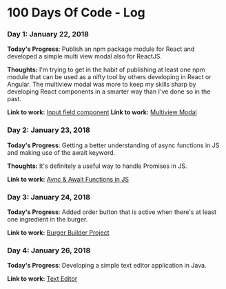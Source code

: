 # 100 Days Of Code - Log

### Day 1: January 22, 2018

**Today's Progress**: Publish an npm package module for React and developed a simple multi view modal also for ReactJS.

**Thoughts:** I'm trying to get in the habit of publishing at least one npm module that can be used as a nifty tool by others developing in React or Angular. The multiview modal was more to keep my skills sharp by developing React components in a smarter way than I've done so in the past.

**Link to work:** [Input field component](https://www.npmjs.com/package/react-input-field-with-label)
**Link to work:** [Multiview Modal](https://github.com/LukeMwila/modal-in-overlay-with-various-screen-views)

### Day 2: January 23, 2018

**Today's Progress**: Getting a better understanding of async functions in JS and making use of the await keyword.

**Thoughts:** It's definitely a useful way to handle Promises in JS.

**Link to work:** [Aync & Await Functions in JS](https://github.com/LukeMwila/async-await-functions)

### Day 3: January 24, 2018

**Today's Progress**: Added order button that is active when there\'s at least one ingredient in the burger.

**Link to work:** [Burger Builder Project](https://github.com/LukeMwila/Burger-Builder)

### Day 4: January 26, 2018

**Today's Progress**: Developing a simple text editor application in Java.

**Link to work:** [Text Editor](https://github.com/LukeMwila/TextEditor)